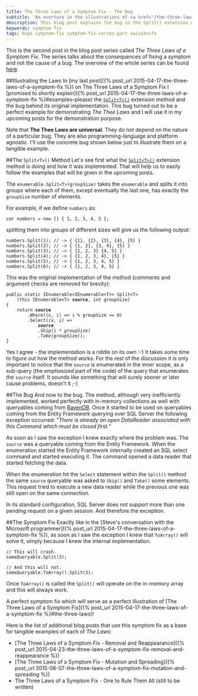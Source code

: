 ```yaml
---
title: The Three Laws of a Symptom Fix - The Bug
subtitle: 'An overture in the illustrations of <a href="/the-three-laws-of-a-symptom-fix">The Three Laws of a Symptom Fix</a>'
description: This blog post explains the bug in the Split() extension method. The explanation is used in other posts to demonstrate The Three Laws of a Symptom Fix.
keywords: symptom fix
tags: bugs symptom-fix symptom-fix-series-part swissknife
---
```

<p class='alert alert-info'>
This is the second post in the blog post series called <em>The Three Laws of a Symptom Fix</em>. The series talks about the consequences of fixing a symptom and not the cause of a bug. The overview of the whole series can be found <a href="{% post_url 2015-06-07-the-three-laws-of-a-symptom-fix-the-overview %}">here</a>.
</p>

##Illustrating the Laws
In [my last post]({% post_url 2015-04-17-the-three-laws-of-a-symptom-fix %}) on The Three Laws of a Symptom Fix I [promised to shortly explain]({% post_url 2015-04-17-the-three-laws-of-a-symptom-fix %}#examples-please) the [`Split<T>()`](https://github.com/ironcev/SwissKnife/blob/master/Source/SwissKnife/Collections/CollectionExtensions.cs) extension method and the bug behind its original implementation. This bug turned out to be a perfect example for demonstrating *The Thee Laws* and I will use it in my upcoming posts for the demonstration purpose.

Note that **The Thee Laws are universal**. They do not depend on the nature of a particular bug. They are also programming-language and platform agnostic. I'll use the concrete bug shown below just to illustrate them on a tangible example.

##The `Split<T>()` Method
Let's see first what the [`Split<T>()`](https://github.com/ironcev/SwissKnife/blob/master/Source/SwissKnife/Collections/CollectionExtensions.cs) extension method is doing and how it was implemented. That will help us to easily follow the examples that will be given in the upcoming posts.

The `enumerable.Split<T>(groupSize)` takes the `enumerable` and splits it into groups where each of them, except eventually the last one, has exactly the `groupSize` number of elements.

For example, if we define `numbers` as:

    var numbers = new [] { 1, 2, 3, 4, 5 };

splitting them into groups of different sizes will give us the following output:

    numbers.Split(1); // -> { {1}, {2}, {3}, {4}, {5} }
    numbers.Split(2); // -> { {1, 2}, {3, 4}, {5} }
    numbers.Split(3); // -> { {1, 2, 3} {4, 5} }
    numbers.Split(4); // -> { {1, 2, 3, 4}, {5} }
    numbers.Split(5); // -> { {1, 2, 3, 4, 5} }
    numbers.Split(6); // -> { {1, 2, 3, 4, 5} }

This was the original implementation of the method (comments and argument checks are removed for brevity):

<pre>
<code>public static IEnumerable&lt;IEnumerable&lt;T&gt;&gt; Split&lt;T&gt;
    (this IEnumerable&lt;T> <strong>source</strong>, int groupSize)
{
    return <strong>source</strong>
        .Where((x, i) => i % groupSize == 0)
        .Select(<em>(x, i) => 
            <strong>source</strong>
            .Skip(i * groupSize)
            .Take(groupSize)</em>);
}</code>
</pre>

Yes I agree - the implementation is a riddle on its own :-) It takes some time to figure out how the method works. For the rest of the discussion it is only important to notice that the `source` is enumerated in the inner scope, as a sub-query (the *emphasized* part of the code) of the query that enumerates the `source` itself. It sounds like something that will surely sooner or later cause problems, doesn't it ;-)

##The Bug
And now to the bug. The method, although very inefficiently implemented, worked perfectly with in-memory collections as well with queryables coming from [RavenDB](http://ravendb.net). Once it started to be used on queryables coming from the Entity Framework querying over SQL Server the following exception occurred: "*There is already an open DataReader associated with this Command which must be closed first.*"

As soon as I saw the exception I knew exactly where the problem was. The `source` was a queryable coming from the Entity Framework. When the enumeration started the Entity Framework internally created an SQL select command and started executing it. The command opened a data reader that started fetching the data.

When the enumeration hit the `Select` statement within the `Split()` method the same `source` queryable was asked to `Skip()` and `Take()` some elements. This request tried to execute a new data reader while the previous one was still open on the same connection.

In its standard configuration, SQL Server does not support more than one pending request on a given session. And therefore the exception.

##The Symptom Fix
Exactly like in the [Steve's conversation with the Microsoft programmer]({% post_url 2015-04-17-the-three-laws-of-a-symptom-fix %}), as soon as I saw the exception I knew that `ToArray()` will solve it, simply because I knew the internal implementation.

    // This will crash.
    someQueryable.Split(3);
    
    // And this will not.
    someQueryable.ToArray().Split(3);

Once `ToArray()` is called the `Split()` will operate on the in-memory array and this will always work.

A perfect symptom fix which will serve as a perfect illustration of [The Three Laws of a Symptom Fix]({% post_url 2015-04-17-the-three-laws-of-a-symptom-fix %}#the-three-laws)!

Here is the list of additional blog posts that use this symptom fix as a base for tangible examples of each of *The Laws*:

- [The Three Laws of a Symptom Fix - Removal and Reappearance]({% post_url 2015-04-23-the-three-laws-of-a-symptom-fix-removal-and-reappearance %})
- [The Three Laws of a Symptom Fix - Mutation and Spreading]({% post_url 2015-06-07-the-three-laws-of-a-symptom-fix-mutation-and-spreading %})
- The Three Laws of a Symptom Fix - One to Rule Them All (still to be written)